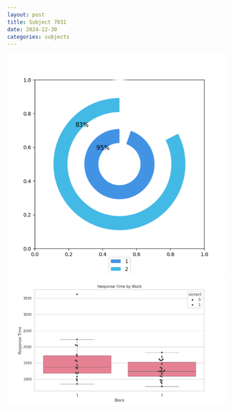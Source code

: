 ```yaml
---
layout: post
title: Subject 7031
date: 2024-12-30
categories: subjects
---
```


![](data/7031/run-12/7031__acc_test.png)
![](data/7031/run-12/7031_rt.png)
